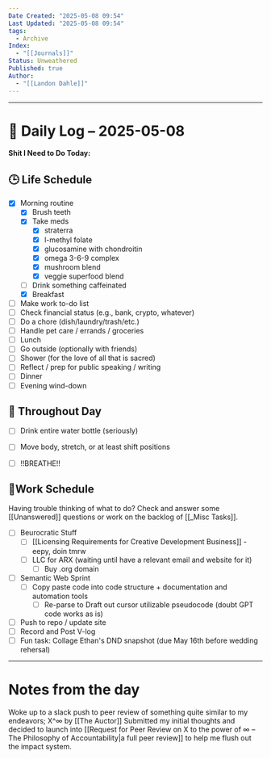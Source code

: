 ```yaml
---
Date Created: "2025-05-08 09:54"
Last Updated: "2025-05-08 09:54"
tags:
  - Archive
Index:
  - "[[Journals]]"
Status: Unweathered
Published: true
Author:
  - "[[Landon Dahle]]"
---
```

---

# 📆 Daily Log – 2025-05-08

**Shit I Need to Do Today:**

## 🕒 Life Schedule

- [x] Morning routine  
	- [x] Brush teeth  
	- [x] Take meds  
		- [x] straterra
		- [x] l-methyl folate
		- [x] glucosamine with chondroitin
		- [x] omega 3-6-9 complex
		- [x] mushroom blend
		- [x] veggie superfood blend
	- [ ] Drink something caffeinated 
	- [x] Breakfast
- [ ] Make work to-do list 
- [ ] Check financial status (e.g., bank, crypto, whatever)
- [ ] Do a chore (dish/laundry/trash/etc.)
- [ ] Handle pet care / errands / groceries  
- [ ] Lunch
- [ ] Go outside (optionally with friends)
- [ ] Shower (for the love of all that is sacred)
- [ ] Reflect / prep for public speaking / writing
- [ ] Dinner 
- [ ] Evening wind-down

## 🌱 Throughout Day

- [ ] Drink entire water bottle (seriously)
- [ ] Move body, stretch, or at least shift positions
- [ ] !!BREATHE!!


## 🤑Work Schedule
 Having trouble thinking of what to do? Check and answer some [[Unanswered]] questions or work on the backlog of [[_Misc Tasks]].

- [ ] Beurocratic Stuff
	- [ ] [[Licensing Requirements for Creative Development Business]] - eepy, doin tmrw
	- [ ] LLC for ARX (waiting until have a relevant email and website for it)
		- [ ] Buy .org domain
- [ ] Semantic Web Sprint
	- [ ] Copy paste code into code structure + documentation and automation tools
		- [ ] Re-parse to Draft out cursor utilizable pseudocode (doubt GPT code works as is)
- [ ] Push to repo / update site  
- [ ] Record and Post V-log
- [ ] Fun task: Collage Ethan's DND snapshot (due May 16th before wedding rehersal)

---

# Notes from the day

Woke up to a slack push to peer review of something quite similar to my endeavors; X^∞ by [[The Auctor]]
	Submitted my initial thoughts and decided to launch into [[Request for Peer Review on X to the power of ∞ – The Philosophy of Accountability|a full peer review]] to help me flush out the impact system.